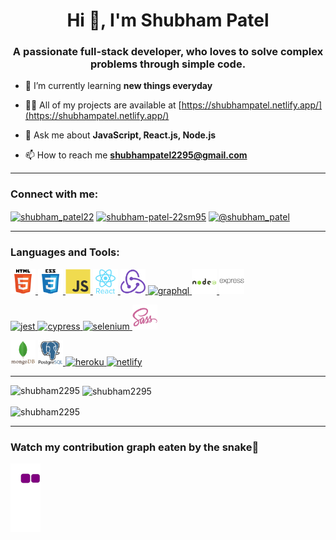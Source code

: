 <h1 align="center">Hi 👋, I'm Shubham Patel</h1>
<h3 align="center">A passionate full-stack developer, who loves to solve complex problems through simple code.</h3>

- 🌱 I’m currently learning **new things everyday**

- 👨‍💻 All of my projects are available at [https://shubhampatel.netlify.app/](https://shubhampatel.netlify.app/)

- 💬 Ask me about **JavaScript, React.js, Node.js**

- 📫 How to reach me **shubhampatel2295@gmail.com**
<hr>
<h3 align="left">Connect with me:</h3>
<p align="left">
<a href="https://twitter.com/shubham_patel22" target="blank"><img align="center" src="https://raw.githubusercontent.com/rahuldkjain/github-profile-readme-generator/master/src/images/icons/Social/twitter.svg" alt="shubham_patel22" height="30" width="40" /></a>
<a href="https://linkedin.com/in/shubham-patel-22sm95" target="blank"><img align="center" src="https://raw.githubusercontent.com/rahuldkjain/github-profile-readme-generator/master/src/images/icons/Social/linked-in-alt.svg" alt="shubham-patel-22sm95" height="30" width="40" /></a>
<a href="https://medium.com/@shubham_patel" target="blank"><img align="center" src="https://raw.githubusercontent.com/rahuldkjain/github-profile-readme-generator/master/src/images/icons/Social/medium.svg" alt="@shubham_patel" height="30" width="40" /></a>
</p>
<hr>
<h3 align="left">Languages and Tools:</h3>
<p align="left">
<a href="https://www.w3.org/html/" target="_blank" rel="noreferrer"> <img src="https://raw.githubusercontent.com/devicons/devicon/master/icons/html5/html5-original-wordmark.svg" alt="html5" width="40" height="40"/> </a>
<a href="https://www.w3schools.com/css/" target="_blank" rel="noreferrer"> <img src="https://raw.githubusercontent.com/devicons/devicon/master/icons/css3/css3-original-wordmark.svg" alt="css3" width="40" height="40"/> </a> 
<a href="https://developer.mozilla.org/en-US/docs/Web/JavaScript" target="_blank" rel="noreferrer"> <img src="https://raw.githubusercontent.com/devicons/devicon/master/icons/javascript/javascript-original.svg" alt="javascript" width="40" height="40"/> </a>
<a href="https://reactjs.org/" target="_blank" rel="noreferrer"> <img src="https://raw.githubusercontent.com/devicons/devicon/master/icons/react/react-original-wordmark.svg" alt="react" width="40" height="40"/> </a> 
<a href="https://redux.js.org" target="_blank" rel="noreferrer"> <img src="https://raw.githubusercontent.com/devicons/devicon/master/icons/redux/redux-original.svg" alt="redux" width="40" height="40"/> </a>
<a href="https://graphql.org" target="_blank" rel="noreferrer"> <img src="https://www.vectorlogo.zone/logos/graphql/graphql-icon.svg" alt="graphql" width="40" height="40"/> </a>
<a href="https://nodejs.org" target="_blank" rel="noreferrer"> <img src="https://raw.githubusercontent.com/devicons/devicon/master/icons/nodejs/nodejs-original-wordmark.svg" alt="nodejs" width="40" height="40"/> </a>
<a href="https://expressjs.com" target="_blank" rel="noreferrer"> <img src="https://raw.githubusercontent.com/devicons/devicon/master/icons/express/express-original-wordmark.svg" alt="express" width="40" height="40"/> </a>
 </p>
 
<p align="left">
<a href="https://jestjs.io" target="_blank" rel="noreferrer"> <img src="https://www.vectorlogo.zone/logos/jestjsio/jestjsio-icon.svg" alt="jest" width="40" height="40"/> </a>
<a href="https://www.cypress.io" target="_blank" rel="noreferrer"> <img src="https://raw.githubusercontent.com/simple-icons/simple-icons/6e46ec1fc23b60c8fd0d2f2ff46db82e16dbd75f/icons/cypress.svg" alt="cypress" width="40" height="40"/> </a>  
<a href="https://www.selenium.dev" target="_blank" rel="noreferrer"> <img src="https://raw.githubusercontent.com/detain/svg-logos/780f25886640cef088af994181646db2f6b1a3f8/svg/selenium-logo.svg" alt="selenium" width="40" height="40"/> </a>
<a href="https://sass-lang.com" target="_blank" rel="noreferrer"> <img src="https://raw.githubusercontent.com/devicons/devicon/master/icons/sass/sass-original.svg" alt="sass" width="40" height="40"/> </a>
 </p>
  
 <p align="left>
 <a href="https://www.mongodb.com/" target="_blank" rel="noreferrer"> <img src="https://raw.githubusercontent.com/devicons/devicon/master/icons/mongodb/mongodb-original-wordmark.svg" alt="mongodb" width="40" height="40"/> </a> 
 <a href="https://www.postgresql.org" target="_blank" rel="noreferrer"> <img src="https://raw.githubusercontent.com/devicons/devicon/master/icons/postgresql/postgresql-original-wordmark.svg" alt="postgresql" width="40" height="40"/> </a> 
 <a href="https://heroku.com" target="_blank" rel="noreferrer"> <img src="https://www.vectorlogo.zone/logos/heroku/heroku-icon.svg" alt="heroku" width="40" height="40"/> </a>
  <a href="https://netlify.com" target="_blank" rel="noreferrer"> <img src="https://avatars.githubusercontent.com/u/7892489?s=200&v=4" alt="netlify" width="40" height="40"/> </a>
 </p>
<hr>
<p><img align="left" src="https://github-readme-stats.vercel.app/api/top-langs?username=shubham2295&show_icons=true&locale=en&layout=compact" alt="shubham2295" /></p>

<p>&nbsp;<img align="center" src="https://github-readme-stats.vercel.app/api?username=shubham2295&show_icons=true&locale=en" alt="shubham2295" /></p>

<p><img align="center" src="https://github-readme-streak-stats.herokuapp.com/?user=shubham2295&" alt="shubham2295" /></p>
<hr>
<h3 align="left">Watch my contribution graph eaten by the snake🐍</h3>
<p><img align="left" src="https://github.com/shubham2295/shubham2295/blob/output/github-contribution-grid-snake.gif" alt="snake-gif"/></p>
